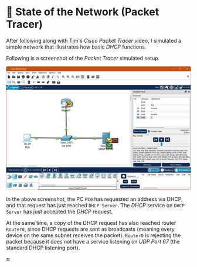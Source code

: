 # :mag_right: State of the Network (Packet Tracer)

After following along with Tim's _Cisco Packet Tracer_ video, I simulated a simple network that illustrates how basic _DHCP_ functions.

Following is a screenshot of the _Packet Tracer_ simulated setup.

![Packet Tracer screenshot](assets/state_of_network.png)

In the above screenshot, the PC `PC0` has requested an address via DHCP, and that request has just reached `DHCP Server`. The _DHCP_ service on `DHCP Server` has just accepted the _DHCP_ request.

At the same time, a copy of the DHCP request has also reached router `Router0`, since DHCP requests are sent as broadcasts (meaning every device on the same subnet receives the packet). `Router0` is rejecting the packet because it does not have a service listening on _UDP Port 67_ (the standard DHCP listening port).

:end:
